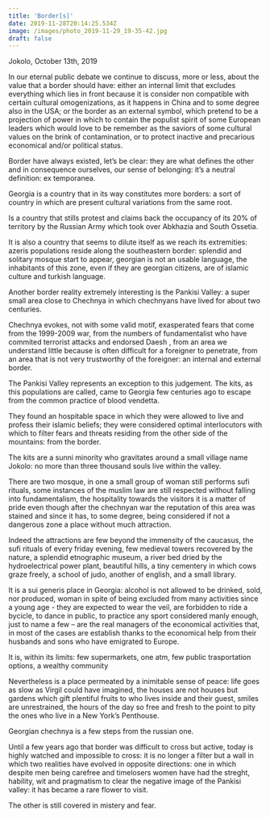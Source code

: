 ```yaml
---
title: 'Border[s]'
date: 2019-11-28T20:14:25.534Z
image: /images/photo_2019-11-29_19-35-42.jpg
draft: false
---
```

Jokolo, October 13th, 2019

In our eternal public debate we continue to discuss, more or less, about the value that a border should have: either an internal limit that excludes everything which lies in front because it is consider non compatible with certain cultural omogenizations, as it happens in China and to some degree also in the USA; or the border as an external symbol, which pretend to be a projection of power in which to contain the populist spirit of some European leaders which would love to be remember as the saviors of some cultural values on the brink of contamination, or to protect inactive and precarious economical and/or political status.

<!-- excerpt -->

Border have always existed, let’s be clear: they are what defines the other and in consequence ourselves, our sense of belonging: it’s a neutral definition: ex temporanea.

Georgia is a country that in its way constitutes more borders: a sort of country in which are present cultural variations from the same root. 

Is a country that stills protest and claims back the occupancy of its 20% of territory by the Russian Army which took over Abkhazia and South Ossetia. 

It is also a country that seems to dilute itself as we reach its extremities: azeris populations reside along the southeastern border: splendid and solitary mosque start to appear, georgian is not an usable language, the inhabitants of this zone, even  if they are georgian citizens, are of islamic culture and turkish language.

Another border reality extremely interesting is the Pankisi Valley: a super small area close to Chechnya in which chechnyans have lived for about two centuries.

Chechnya evokes, not with some valid motif, exasperated fears that come from the 1999-2009 war,  from the numbers of fundamentalist who have commited terrorist attacks and endorsed Daesh , from an area we understand little because is often difficult for a foreigner to penetrate, from an area that is not very trustworthy of the foreigner: an internal and external border.

The Pankisi Valley represents an exception to this judgement. The kits, as this populations are called, came to Georgia few centuries ago to escape from the common practice of blood vendetta.

They found an hospitable space in which they were allowed to live and profess their islamic beliefs; they were considered optimal interlocutors with which to filter fears and threats residing from the other side of the mountains: from the border.

The kits are a sunni minority who gravitates around a small village name Jokolo: no more than three thousand souls live within the valley.

There are two mosque, in one a small group of woman still performs sufi rituals, some instances of the muslim law are still respected without falling into fundamentalism, the hospitality towards the visitors it is a matter of pride even though after the chechnyan war the reputation of this area was stained and since it has, to some degree, being considered if not a dangerous zone a place without much attraction.

Indeed the attractions are few beyond the immensity of the caucasus, the sufi rituals of every friday evening, few medieval towers recovered by the nature, a splendid etnographic museum, a river bed dried by the hydroelectrical power plant, beautiful hills, a tiny cementery in which cows graze freely, a school of judo, another of english, and a small library.

It is a sui generis place in Georgia: alcohol is not allowed to be drinked, sold, nor produced, woman in spite of being excluded from many activities since a young age -  they are expected to wear the veil, are forbidden to ride a bycicle, to dance in public, to practice any sport considered manly enough, just to name a few – are the real managers of the economical activities that, in most of the cases are establish thanks to the economical help from their husbands and sons who have emigrated to Europe.

It is, within its limits: few supermarkets, one atm, few public trasportation options, a wealthy community

Nevertheless is a place permeated by a inimitable sense of peace: life goes as slow as Virgil could have imagined, the houses are not houses but gardens which gift plentiful fruits to who lives inside and their guest, smiles are unrestrained, the hours of the day so free and fresh to the point to pity the ones who live in a New York’s Penthouse.

Georgian chechnya is a few steps from the russian one. 

Until a few years ago that border was difficult to cross but active, today is highly watched and impossible to cross: it is no longer a filter but a wall in which two realities have evolved in opposite directions: one in which despite men being carefree and timelosers women have had the streght, hability, wit and pragmatism to clear the negative image of the Pankisi valley: it has became a rare flower to visit.

The other is still covered in mistery and fear.
